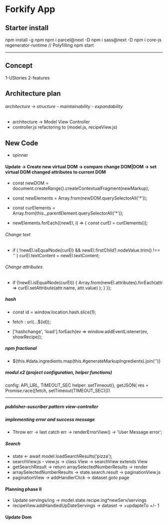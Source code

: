 # Forkify App

## Starter install

npm install -g npm
npm i parcel@next -D
npm i sass@next -D
npm i core-js regenerator-runtime // Polyfilling
npm start

---

## Concept

1-UStories
2-features

## Architecture plan

###### architecture -> structure - maintainability - expandability

- architecture -> Model View Controller
- controller.js refactoring to (model.js, recipeView.js)

## New Code

- spinner

#### Update -> Create new virtual DOM -> compare change DOM|DOM -> set virtual DOM changed attributes to current DOM

- const newDOM = document.createRange().createContextualFragment(newMarkup);
- const newElements = Array.from(newDOM.querySelectorAll('\*'));
- const curElements = Array.from(this.\_parentElement.querySelectorAll('\*'));

- newElements.forEach((newEl, i) => {
  const curEl = curElements[i];

###### Change text

- if (
  !newEl.isEqualNode(curEl) &&
  newEl.firstChild?.nodeValue.trim() !== ''
  )
  curEl.textContent = newEl.textContent;

###### Change attributes

- if (!newEl.isEqualNode(curEl)) {
  Array.from(newEl.attributes).forEach(attr =>
  curEl.setAttribute(attr.name, attr.value)
  );
  }
  });

##### hash

- const id = window.location.hash.slice(1);
- fetch : url(...${id});

- ['hashchange', 'load'].forEach(ev => window.addEventListener(ev, showRecipe));

##### npm fractional

- ${this.#data.ingredients.map(this.#generateMarkupIngredients).join('')}

##### modul x2 (project configuration, helper functions)

config: API_URL, TIMEOUT_SEC
helper: setTimeout(), getJSON( res = Promise.race([fetch, setTimeout(TIMEOUT_SEC)]))

---

##### publisher-suscriber pattern view-controller

##### implementing error and success message

- Throw err -> last catch err -> renderErrorView() -> 'User Message error';

##### Search

- state <- await model.loadSearchResults('pizza');
- searchView.js - view.js -> class View -> searchView extends View
- getSearchResult -> return arraySelectedNumberResults -> render
- arraySelectedNumberResults -> state.search.result -> paginationView.js
- paginationView -> addHandlerClick -> dataset goto page

#### Planning phase II

- Update servings/ing -> model.state.recipe.ing\*newServ/servings
- recipeView.addHandledUpDateServings -> dataset -> +updapteTo +/- 1

#### Update Dom
